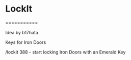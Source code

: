 # LockIt

===========

Idea by b17hata

Keys for Iron Doors

/lockit 388 - start locking Iron Doors with an Emerald Key
